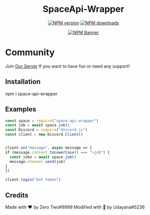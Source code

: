 <div align="center">
  <h1>SpaceApi-Wrapper</h1>
  <p>
    <a href="https://www.npmjs.com/package/space-api-wrapper"><img src="https://img.shields.io/npm/v/popcat-wrapper?maxAge=3600" alt="NPM version" /></a>
    <a href="https://www.npmjs.com/package/space-api-wrapper"><img src="https://img.shields.io/npm/dt/popcat-wrapper?maxAge=3600" alt="NPM downloads" /></a>
  </p>
  <p>
    <a href="https://www.npmjs.com/package/space-api-wrapper"><img src="https://nodei.co/npm/space-api-wrapper.png?downloads=true&stars=true" alt="NPM Banner"></a>
  </p>
</div>

# Community
<p>Join <a href="https://dsc.gg/spacedevdc">Our Server</a> If you want to have fun or need any support!</p>
 
## Installation

npm i space-api-wrapper
## Examples

```js
const space = require("space-api-wrapper")
const job = await space.job()
const Discord = require("discord.js")
const client = new Discord.Client()


client.on("message", async message => {
if (message.content.toLowerCase() === ">job") {
  const joke = await space.job()
  message.channel.send(job)
}
})

client.login("bot token")
```

## Credits
Made with ❤ by Zero Two#9999
Modified with 💖 by Udayana#5236

